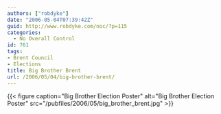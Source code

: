 ```yaml
---
authors: ["robdyke"]
date: "2006-05-04T07:39:42Z"
guid: http://www.robdyke.com/noc/?p=115
categories:
  - No Overall Control
id: 761
tags:
- Brent Council
- Elections
title: Big Brother Brent
url: /2006/05/04/big-brother-brent/
---
```

{{< figure caption="Big Brother Election Poster" alt="Big Brother Election Poster" src="/pubfiles/2006/05/big_brother_brent.jpg" >}}